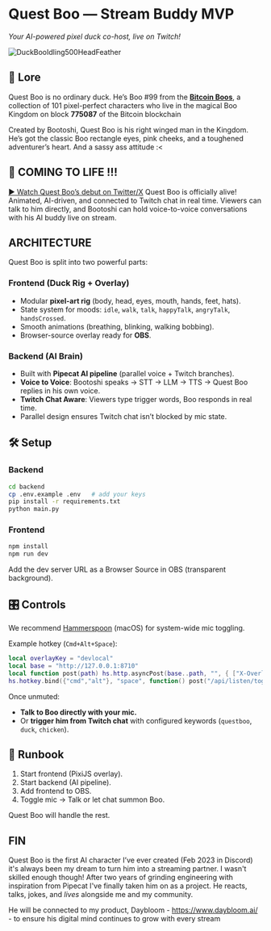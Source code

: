# **Quest Boo — Stream Buddy MVP**

*Your AI-powered pixel duck co-host, live on Twitch!*

![DuckBooIdling500HeadFeather](https://github.com/user-attachments/assets/066885cb-7a76-4458-a9e2-57d0b950773e)

## 🦆 Lore

Quest Boo is no ordinary duck. He’s Boo #99 from the [**Bitcoin Boos**](https://magiceden.us/ordinals/marketplace/bitcoin-boos), a collection of 101 pixel-perfect characters who live in the magical Boo Kingdom on block **775087** of the Bitcoin blockchain 

Created by Bootoshi, Quest Boo is his right winged man in the Kingdom. He’s got the classic Boo rectangle eyes, pink cheeks, and a toughened adventurer’s heart. And a sassy ass attitude :<

## 🎥 COMING TO LIFE !!!

[▶ Watch Quest Boo’s debut on Twitter/X](https://x.com/KingBootoshi/status/1966640938450907235)
Quest Boo is officially alive! Animated, AI-driven, and connected to Twitch chat in real time. Viewers can talk to him directly, and Bootoshi can hold voice-to-voice conversations with his AI buddy live on stream.

## ARCHITECTURE

Quest Boo is split into two powerful parts:

### **Frontend (Duck Rig + Overlay)**

* Modular **pixel-art rig** (body, head, eyes, mouth, hands, feet, hats).
* State system for moods: `idle`, `walk`, `talk`, `happyTalk`, `angryTalk`, `handsCrossed`.
* Smooth animations (breathing, blinking, walking bobbing).
* Browser-source overlay ready for **OBS**.

### **Backend (AI Brain)**

* Built with **Pipecat AI pipeline** (parallel voice + Twitch branches).
* **Voice to Voice**: Bootoshi speaks → STT → LLM → TTS → Quest Boo replies in his own voice.
* **Twitch Chat Aware**: Viewers type trigger words, Boo responds in real time.
* Parallel design ensures Twitch chat isn’t blocked by mic state.

## 🛠️ Setup

### Backend

```bash
cd backend
cp .env.example .env   # add your keys
pip install -r requirements.txt
python main.py
```

### Frontend

```bash
npm install
npm run dev
```

Add the dev server URL as a Browser Source in OBS (transparent background).

## 🎛️ Controls

We recommend [Hammerspoon](https://www.hammerspoon.org/) (macOS) for system-wide mic toggling.

Example hotkey (`Cmd+Alt+Space`):

```lua
local overlayKey = "devlocal"
local base = "http://127.0.0.1:8710"
local function post(path) hs.http.asyncPost(base..path, "", { ["X-Overlay-Key"]=overlayKey }, function() end) end
hs.hotkey.bind({"cmd","alt"}, "space", function() post("/api/listen/toggle") end)
```

Once unmuted:

* **Talk to Boo directly with your mic.**
* Or **trigger him from Twitch chat** with configured keywords (`questboo`, `duck`, `chicken`).

## 📖 Runbook

1. Start frontend (PixiJS overlay).
2. Start backend (AI pipeline).
3. Add frontend to OBS.
4. Toggle mic → Talk or let chat summon Boo.

Quest Boo will handle the rest.

## FIN

Quest Boo is the first AI character I’ve ever created (Feb 2023 in Discord) it's always been my dream to turn him into a streaming partner. I wasn't skilled enough though! After two years of grinding engineering with inspiration from Pipecat I've finally taken him on as a project. He reacts, talks, jokes, and *lives* alongside me and my community.

He will be connected to my product, Daybloom - https://www.daybloom.ai/ - to ensure his digital mind continues to grow with every stream 